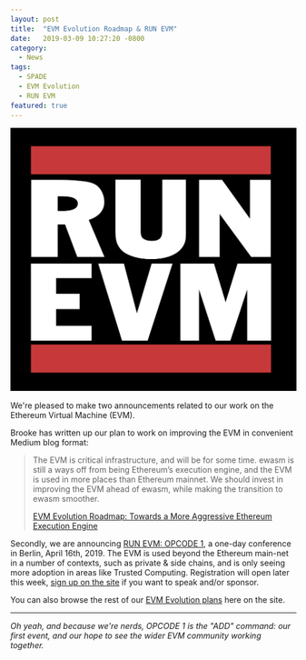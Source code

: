```yaml
---
layout: post
title:  "EVM Evolution Roadmap & RUN EVM"
date:   2019-03-09 10:27:20 -0800
category:
  - News
tags:
  - SPADE
  - EVM Evolution
  - RUN EVM
featured: true
---
```

<img alt="RUN EVM" src="/assets/images/RUNEVM-W.png" />

We're pleased to make two announcements related to our work on the Ethereum Virtual Machine (EVM).

Brooke has written up our plan to work on improving the EVM in convenient Medium blog format:
> The EVM is critical infrastructure, and will be for some time. ewasm is still a ways off from being Ethereum’s execution engine, and the EVM is used in more places than Ethereum mainnet. We should invest in improving the EVM ahead of ewasm, while making the transition to ewasm smoother.
>
> [EVM Evolution Roadmap: Towards a More Aggressive Ethereum Execution Engine](https://medium.com/spadebuilders/evm-evolution-roadmap-f8b8e3a73882)

Secondly, we are announcing [RUN EVM: OPCODE 1](https://runevm.com), a one-day conference in Berlin, April 16th, 2019. The EVM is used beyond the Ethereum main-net in a number of contexts, such as private & side chains, and is only seeing more adoption in areas like Trusted Computing. Registration will open later this week, [sign up on the site](https://runevm.com) if you want to speak and/or sponsor.

<!-- more -->

You can also browse the rest of our [EVM Evolution plans](/evm-evolution/) here on the site.

---

_Oh yeah, and because we're nerds, OPCODE 1 is the "ADD" command: our first event, and our hope to see the wider EVM community working together._

